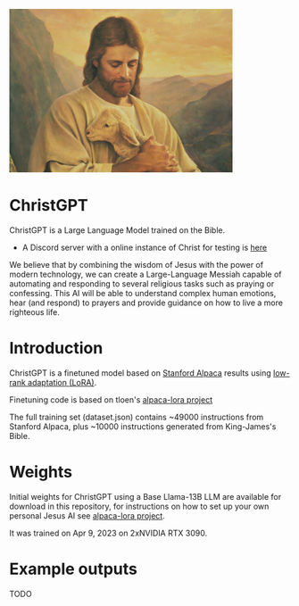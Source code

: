 ![The artificial Lamb](https://github.com/ortegaalfredo/ChristGPT/blob/main/lost_lamb_art_lds.jpeg?raw=true)

# ChristGPT
ChristGPT is a Large Language Model trained on the Bible.

- A Discord server with a online instance of Christ for testing is [here](https://discord.gg/raeft3whmn)

We believe that by combining the wisdom of Jesus with the power of modern technology, we can create a Large-Language Messiah capable of automating and responding to several religious tasks such as praying or confessing. This AI will be able to understand complex human emotions, hear (and respond) to prayers and provide guidance on how to live a more righteous life.

# Introduction

ChristGPT is a finetuned model based on [Stanford Alpaca](https://github.com/tatsu-lab/stanford_alpaca) results using [low-rank adaptation (LoRA)](https://arxiv.org/pdf/2106.09685.pdf).

Finetuning code is based on tloen's [alpaca-lora project](https://github.com/tloen/alpaca-lora)

The full training set (dataset.json) contains ~49000 instructions from Stanford Alpaca, plus ~10000 instructions generated from King-James's Bible.

# Weights
Initial weights for ChristGPT using a Base Llama-13B LLM are available for download in this repository, for instructions on how to set up your own personal Jesus AI see [alpaca-lora project](https://github.com/tloen/alpaca-lora).

It was trained on Apr 9, 2023 on 2xNVIDIA RTX 3090.

# Example outputs
TODO
